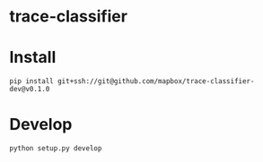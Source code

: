 # trace-classifier


# Install
```
pip install git+ssh://git@github.com/mapbox/trace-classifier-dev@v0.1.0
```

# Develop
```
python setup.py develop
```